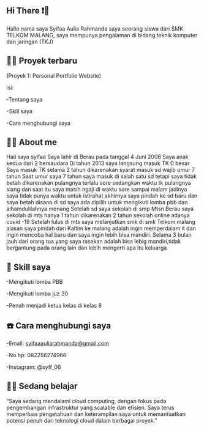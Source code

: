 ## Hi There ❗👋

Hallo nama saya Syifaa Aulia Rahmanda saya seorang siswa dari SMK TELKOM MALANG, saya mempunya pengalaman di bidang teknik komputer dan jaringan (TKJ)

 ## 🙇‍♀️ Proyek terbaru 

(Proyek 1: Personal Portfolio Website)

isi: 

-Tentang saya

-Skill saya

-Cara menghubungi saya

## 🙋‍♀️ About me

Haii saya syifaa Saya lahir di Berau pada tanggal 4 Juni 2008 Saya anak kedua dari 2 bersaudara Di tahun 2013 saya langsung masuk TK 0 besar
Saya masuk TK selama 2 tahun dikarenakan syarat masuk sd wajib umur 7 tahun
Saat umur saya 7 tahun saya masuk di salah satu sd tetapi saya tidak betah dikarenakan pulangnya terlalu sore sedangkan waktu tk pulangnya siang dan saat itu saya masih ngaji di waktu sore sampai malam jadinya saya tidak punya waktu untuk istirahat akhirnya saya pindah ke sd baru dan saya betah disana di sd saya ada dipilih untuk mengikuti lomba pbb dan alhamdulilahnya menang
Setelah sd saya sekolah di smp Mtsn Berau saya sekolah di mts hanya 1 tahun dikarenakan 2 tahun sekolah online adanya covid -19
Setelah lulus di mts saya melanjutkan smk di smk Telkom malang alasan saya pindah dari Kaltim ke malang adalah ingin memperdalam it dan ingin mencoba hal baru dan saya ingin lebih bisa mandiri. Selama 3 bulan jauh dari orang tua yang saya rasakan adalah bisa lebig mandiri,tidak bergantung pada orang lain dan lebih mengerti apa itu keluarga.

## 🚀 Skill saya 

-Mengikuti lomba PBB

-Mengikuti lomba juz 30

-Penah menjadi ketua kelas di kelas 8


## ☎️ Cara menghubungi saya

-Email: syifaaauliarahmanda@gmail.com

-No hp: 082256274966

-Instagram: @syff_06

## 👩‍💻 Sedang belajar

“Saya sedang mendalami cloud computing, dengan fokus pada pengembangan infrastruktur yang scalable dan efisien. Saya terus memperluas pengetahuan dan keterampilan saya untuk memanfaatkan potensi penuh dari teknologi cloud dalam berbagai proyek.”
